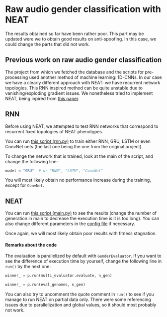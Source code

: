 # Raw audio gender classification with NEAT

The results obtained so far have been rather poor. This part may be updated were we to obtain good results
on anti-spoofing. In this case, we could change the parts that did not work.

## Previous work on raw audio gender classification

The project from which we fetched the database and the scripts for pre-processing used another method of 
machine learning: 1D-CNNs. In our case we have a clearly different approach with NEAT: we have recurrent network topologies.
This RNN inspired method can be quite unstable due to vanishing/exploding gradient issues.
We nonetheless tried to implement NEAT, being inpired from [this paper](http://www.eurecom.fr/fr/publication/5523/download/sec-publi-5523_3.pdf).

## RNN

Before using NEAT, we attempted to test RNN networks that correspond to recurrent fixed topologies of NEAT phenotypes.

You can run [this script (rnn.py)](rnn.py) to train either RNN, GRU, LSTM or even ConvNet nets (the last one being the one from the original project).

To change the network that is trained, look at the main of the script, and change the following line:
```python
model = "GRU"  # or "RNN", "LSTM", "ConvNet"
```

You will most likely obtain no performance increase during the training, except for ```ConvNet```.


## NEAT

You can run [this script (main.py)](main.py) to see the results (change the number of generation in main to decrease the 
execution time is it is too long). You can also change different parameters in the 
[config file](neat.cfg) if necessary.

Once again, we will most likely obtain poor results with fitness stagnation.

#### Remarks about the code

The evaluation is parallelized by default with ```GenderEvaluator```. If you want to see the difference of execution time
by yourself, change the following line in ```run()``` by the next one:

```python
winner_ = p.run(multi_evaluator.evaluate, n_gen)
```
```python
winner_ = p.run(eval_genomes, n_gen)
```

You can also try to uncomment the quote comment in ```run()``` to see if you manage to run 
NEAT on partial data only. There were some referencing issues due to parallelization and global values,
so it should most probably not work.
